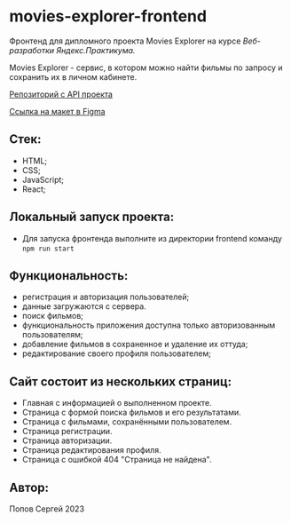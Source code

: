 # movies-explorer-frontend

Фронтенд для дипломного проекта Movies Explorer на курсе _Веб-разработки Яндекс.Практикума._

Movies Explorer - сервис, в котором можно найти фильмы по запросу и сохранить их в личном кабинете.

[Репозиторий с API проекта](https://github.com/SergeiP12345/movies-explorer-frontend)

[Ссылка на макет в Figma](https://disk.yandex.ru/d/4N8q0TiXa1ssSA)

## Стек:

- HTML;
- CSS;
- JavaScript;
- React;

## Локальный запуск проекта:

- Для запуска фронтенда выполните из директории frontend команду `npm run start`

## Функциональность:

- регистрация и авторизация пользователей;
- данные загружаются с сервера.
- поиск фильмов;
- функциональность приложения доступна только авторизованным пользователям;
- добавление фильмов в сохраненное и удаление их оттуда;
- редактирование своего профиля пользователем;

## Сайт состоит из нескольких страниц:

- Главная с информацией о выполненном проекте.
- Страница с формой поиска фильмов и его результатами.
- Страница с фильмами, сохранёнными пользователем.
- Страница регистрации.
- Страница авторизации.
- Страница редактирования профиля.
- Страница с ошибкой 404 "Страница не найдена".

## Автор:

Попов Сергей
2023

